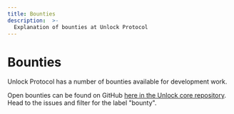 ```yaml
---
title: Bounties
description:  >-
  Explanation of bounties at Unlock Protocol
---
```


# Bounties

Unlock Protocol has a number of bounties available for development work. 

Open bounties can be found on GitHub [here in the Unlock core repository](https://github.com/unlock-protocol/unlock/labels/%F0%9F%92%B0bounty). Head to the issues and filter for the label "bounty".
